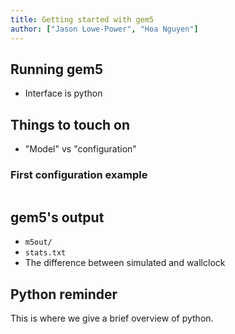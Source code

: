 ```yaml
---
title: Getting started with gem5
author: ["Jason Lowe-Power", "Hoa Nguyen"]
---
```


## Running gem5

- Interface is python

## Things to touch on

- "Model" vs "configuration"


### First configuration example

```python

```

## gem5's output

- `m5out/`
- `stats.txt`
- The difference between simulated and wallclock

## Python reminder

This is where we give a brief overview of python.
